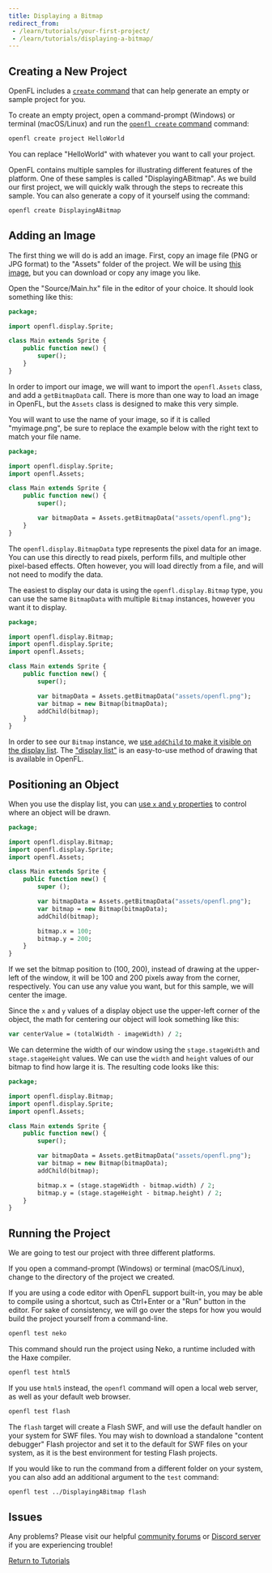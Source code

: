 ```yaml
---
title: Displaying a Bitmap
redirect_from:
 - /learn/tutorials/your-first-project/
 - /learn/tutorials/displaying-a-bitmap/
---
```


## Creating a New Project

OpenFL includes a [`create` command](https://lime.openfl.org/docs/command-line-tools/samples/) that can help generate an empty or sample project for you.

To create an empty project, open a command-prompt (Windows) or terminal (macOS/Linux) and run the [`openfl create` command](https://lime.openfl.org/docs/command-line-tools/samples/) command:

```sh
openfl create project HelloWorld
```

You can replace "HelloWorld" with whatever you want to call your project.

OpenFL contains multiple samples for illustrating different features of the platform. One of these samples is called "DisplayingABitmap". As we build our first project, we will quickly walk through the steps to recreate this sample. You can also generate a copy of it yourself using the command:

```sh
openfl create DisplayingABitmap
```

## Adding an Image

The first thing we will do is add an image. First, copy an image file (PNG or JPG format) to the "Assets" folder of the project. We will be using [this image](https://raw.githubusercontent.com/openfl/openfl-samples/master/features/display/DisplayingABitmap/Assets/openfl.png), but you can download or copy any image you like.

Open the "Source/Main.hx" file in the editor of your choice. It should look something like this:

```haxe
package;

import openfl.display.Sprite;

class Main extends Sprite {
    public function new() {
        super();
    }
}
```

In order to import our image, we will want to import the `openfl.Assets` class, and add a `getBitmapData` call. There is more than one way to load an image in OpenFL, but the `Assets` class is designed to make this very simple.

You will want to use the name of your image, so if it is called "myimage.png", be sure to replace the example below with the right text to match your file name.

```haxe
package;

import openfl.display.Sprite;
import openfl.Assets;

class Main extends Sprite {
    public function new() {
        super();

        var bitmapData = Assets.getBitmapData("assets/openfl.png");
    }
}
```

The `openfl.display.BitmapData` type represents the pixel data for an image. You can use this directly to read pixels, perform fills, and multiple other pixel-based effects. Often however, you will load directly from a file, and will not need to modify the data.

The easiest to display our data is using the `openfl.display.Bitmap` type, you can use the same `BitmapData` with multiple `Bitmap` instances, however you want it to display.

```haxe
package;

import openfl.display.Bitmap;
import openfl.display.Sprite;
import openfl.Assets;

class Main extends Sprite {
    public function new() {
        super();

        var bitmapData = Assets.getBitmapData("assets/openfl.png");
        var bitmap = new Bitmap(bitmapData);
        addChild(bitmap);
    }
}
```

In order to see our `Bitmap` instance, we [use `addChild` to make it visible on the display list](https://books.openfl.org/openfl-developers-guide/display-programming/working-with-display-objects/adding-display-objects-to-the-display-list.html). The ["display list"](https://books.openfl.org/openfl-developers-guide/display-programming/basics-of-display-programming.html) is an easy-to-use method of drawing that is available in OpenFL.

## Positioning an Object

When you use the display list, you can [use `x` and `y` properties](https://books.openfl.org/openfl-developers-guide/display-programming/manipulating-display-objects/changing-position.html) to control where an object will be drawn.

```haxe
package;

import openfl.display.Bitmap;
import openfl.display.Sprite;
import openfl.Assets;

class Main extends Sprite {
    public function new() {
        super ();

        var bitmapData = Assets.getBitmapData("assets/openfl.png");
        var bitmap = new Bitmap(bitmapData);
        addChild(bitmap);

        bitmap.x = 100;
        bitmap.y = 200;
    }
}
```

If we set the bitmap position to (100, 200), instead of drawing at the upper-left of the window, it will be 100 and 200 pixels away from the corner, respectively. You can use any value you want, but for this sample, we will center the image.

Since the `x` and `y` values of a display object use the upper-left corner of the object, the math for centering our object will look something like this:

```haxe
var centerValue = (totalWidth - imageWidth) / 2;
```

We can determine the width of our window using the `stage.stageWidth` and `stage.stageHeight` values. We can use the `width` and `height` values of our bitmap to find how large it is. The resulting code looks like this:

```haxe
package;

import openfl.display.Bitmap;
import openfl.display.Sprite;
import openfl.Assets;

class Main extends Sprite {
    public function new() {
        super();

        var bitmapData = Assets.getBitmapData("assets/openfl.png");
        var bitmap = new Bitmap(bitmapData);
        addChild(bitmap);

        bitmap.x = (stage.stageWidth - bitmap.width) / 2;
        bitmap.y = (stage.stageHeight - bitmap.height) / 2;
    }
}
```

## Running the Project

We are going to test our project with three different platforms.

If you open a command-prompt (Windows) or terminal (macOS/Linux), change to the directory of the project we created.

If you are using a code editor with OpenFL support built-in, you may be able to compile using a shortcut, such as Ctrl+Enter or a "Run" button in the editor. For sake of consistency, we will go over the steps for how you would build the project yourself from a command-line.

```sh
openfl test neko
```

This command should run the project using Neko, a runtime included with the Haxe compiler.

```sh
openfl test html5
```

If you use `html5` instead, the `openfl` command will open a local web server, as well as your default web browser.

```sh
openfl test flash
```

The `flash` target will create a Flash SWF, and will use the default handler on your system for SWF files. You may wish to download a standalone "content debugger" Flash projector and set it to the default for SWF files on your system, as it is the best environment for testing Flash projects.

If you would like to run the command from a different folder on your system, you can also add an additional argument to the `test` command:

```sh
openfl test ../DisplayingABitmap flash
```

## Issues

Any problems? Please visit our helpful [community forums](http://community.openfl.org) or [Discord server](https://discord.gg/tDgq8EE) if you are experiencing trouble!

[Return to Tutorials](../)